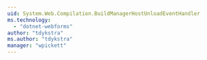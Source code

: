 ```yaml
---
uid: System.Web.Compilation.BuildManagerHostUnloadEventHandler
ms.technology: 
  - "dotnet-webforms"
author: "tdykstra"
ms.author: "tdykstra"
manager: "wpickett"
---
```


